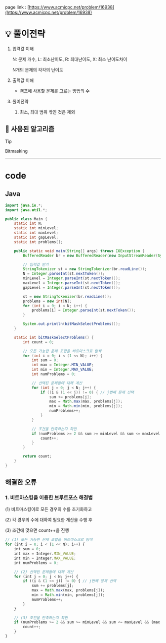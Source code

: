 page link : [https://www.acmicpc.net/problem/16938](https://www.acmicpc.net/problem/16938)

# 💡 풀이전략

1. 입력값 이해
    
    N: 문제 개수, L: 최소난이도, R: 최대난이도, X: 최소 난이도차이
    
    N개의 문제의 각각의 난이도
    
2. 출력값 이해
    - 캠프에 사용할 문제를 고르는 방법의 수
3. 풀이전략
    1. 최소, 최대 범위 밖인 것은 제외

## 🎨 사용된 알고리즘

> [!tip]
> Bitmasking

---

# code

## Java

```java
import java.io.*;
import java.util.*;

public class Main {
    static int N;
    static int minLevel;
    static int maxLevel;
    static int gapLevel;
    static int problems[];

    public static void main(String[] args) throws IOException {
        BufferedReader br = new BufferedReader(new InputStreamReader(System.in));

        // 입력값 받기
        StringTokenizer st = new StringTokenizer(br.readLine());
        N = Integer.parseInt(st.nextToken());
        minLevel = Integer.parseInt(st.nextToken());
        maxLevel = Integer.parseInt(st.nextToken());
        gapLevel = Integer.parseInt(st.nextToken());

        st = new StringTokenizer(br.readLine());
        problems = new int[N];
        for (int i = 0; i < N; i++) {
            problems[i] = Integer.parseInt(st.nextToken());
        }

        System.out.println(bitMaskSelectProblems());
    }

    static int bitMaskSelectProblems() {
        int count = 0;

        // 모든 가능한 문제 조합을 비트마스크로 탐색
        for (int i = 0; i < (1 << N); i++) {
            int sum = 0;
            int max = Integer.MIN_VALUE;
            int min = Integer.MAX_VALUE;
            int numProblems = 0;

            // 선택된 문제들에 대해 계산
            for (int j = 0; j < N; j++) {
                if ((i & (1 << j)) != 0) { // j번째 문제 선택
                    sum += problems[j];
                    max = Math.max(max, problems[j]);
                    min = Math.min(min, problems[j]);
                    numProblems++;
                }
            }

            // 조건을 만족하는지 확인
            if (numProblems >= 2 && sum >= minLevel && sum <= maxLevel && (max - min) >= gapLevel) {
                count++;
            }
        }

        return count;
    }
}
```

## 해결한 오류

### 1. 비트마스킹을 이용한 브루트포스 해결법

(1) 비트마스킹이로 모든 경우의 수를 초기화하고

(2) 각 경우의 수에 대하여 필요한 계산을 수행 후

(3) 조건에 맞으면 count++을 진행

```jsx
// (1) 모든 가능한 문제 조합을 비트마스크로 탐색
for (int i = 0; i < (1 << N); i++) {
    int sum = 0;
    int max = Integer.MIN_VALUE;
    int min = Integer.MAX_VALUE;
    int numProblems = 0;

    // (2) 선택된 문제들에 대해 계산
    for (int j = 0; j < N; j++) {
        if ((i & (1 << j)) != 0) { // j번째 문제 선택
            sum += problems[j];
            max = Math.max(max, problems[j]);
            min = Math.min(min, problems[j]);
            numProblems++;
        }
    }

    // (3) 조건을 만족하는지 확인
    if (numProblems >= 2 && sum >= minLevel && sum <= maxLevel && (max - min) >= gapLevel) {
        count++;
    }
}
```
